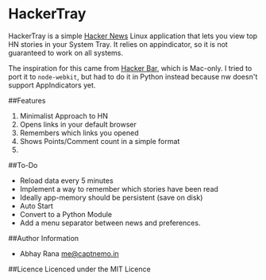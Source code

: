 HackerTray
==========

HackerTray is a simple [Hacker News](https://news.ycombinator.com/) Linux application
that lets you view top HN stories in your System Tray. It relies on appindicator, so
it is not guaranteed to work on all systems.

The inspiration for this came from [Hacker Bar](http://hackerbarapp.com), which is 
Mac-only. I tried to port it to `node-webkit`, but had to do it in Python instead
because nw doesn't support AppIndicators yet.

##Features
1. Minimalist Approach to HN
2. Opens links in your default browser
3. Remembers which links you opened
4. Shows Points/Comment count in a simple format
5. 

##To-Do
- Reload data every 5 minutes
- Implement a way to remember which stories have been read
- Ideally app-memory should be persistent (save on disk)
- Auto Start
- Convert to a Python Module
- Add a menu separator between news and preferences.

##Author Information
- Abhay Rana <me@captnemo.in>

##Licence
Licenced under the MIT Licence